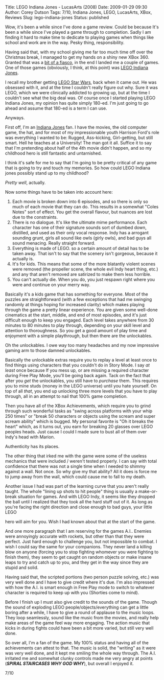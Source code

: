 Title: LEGO Indiana Jones - LucasArts (2008)
Date: 2009-01-29 09:30
Author: Corey Dutson
Tags: 7/10, Indiana Jones, LEGO, LucasArts, XBox, Reviews
Slug: lego-indiana-jones
Status: published

Wow, it's been a while since I've done a game review. Could be because
It's been a while since I've played a game through to completion. Sadly
I am finding it hard to make time to dedicate to playing games when
things like school and work are in the way. Pesky thing, responsibility.

Having said that, with my school giving me far too much time off over
the Christmas break, I managed to get my hands on a shiny new XBox 360.
Granted that was a [bit of a fiasco]({filename}../Technology/360-degrees-of-failure.md "Corey Dutson: 360 Degrees of Failure"),
in the end I landed me a couple of games. One of those games (obviously,
I think, at this point) was [LEGO Indiana Jones](http://www.lucasarts.com/games/legoindianajones/ "LucasArts: LEGO Indiana Jones").

I recall my brother getting [LEGO Star Wars](http://www.lucasarts.com/games/legostarwars_franchise/ "LucasArts: LEGO Star Wars"),
back when it came out. He was obsessed with it, and at the time I
couldn't really figure out why. Sure it was LEGO, which we were
clinically addicted to growing up, but at the time I couldn't see what
the big deal was. Of course once I started playing LEGO Indiana Jones,
my opinion has quite simply 180-ed. I'm just going to go ahead and
assume that 180-ed is a term I can use.

Anyways.


<!-- PELICAN_END_SUMMARY -->
First off, I'm an [Indiana
Jones](http://www.imdb.com/find?s=all&q=indiana+jones&x=0&y=0 "IMDB.com: Indiana Jones")
fan. I have the movies, the old computer game, the hat, and for most of
my impressionable youth Harrison Ford's role was everything I wanted to
be: Rugged, Ass-kicking, Girl-getting, but still smart. Hell he teaches
at a University! The man got it all. Suffice it to say that I'm
pretending about half of the 4th movie didn't happen, and so my
childhood hero is still fantastic and untarnished.

I think it's safe for me to say that I'm going to be pretty critical of
any game that is going to try and touch my memories. So how could LEGO
Indiana jones possibly stand up to my childhood?

*Pretty well*, actually.

Now some things have to be taken into account here:

1.  Each movie is broken down into 6 episodes, and so there is only so
    much of each movie that they can do. This results in a somewhat
    "Coles Notes" sort of effect. You get the overall flavour, but
    nuances are lost due to the constraints.
2.  There is no dialogue. It's like the ultimate mime performance. Each
    character has one of their signature sounds sort of dumbed down,
    distilled, and used as their only vocal response. Indy has a
    arrogant sounding grunt, girls all sound like owls (girly owls), and
    bad guys all sound menacing. Really straight forward.
3.  Everything is made of LEGO. so a certain amount of detail has to be
    taken away. That isn't to say that the scenery isn't gorgeous,
    because it actually is.
4.  It's for kids. This means that some of the more blatantly violent
    scenes were removed (the propeller scene, the whole evil Indy heart
    thing, etc.) and any that aren't removed are satirized to make them
    less horrible.
5.  You can't actually die. When you do, you just respawn right where
    you were and continue on your merry way.



Basically it's a kids game that has something for everyone. Most of the
puzzles are straightforward (with a few exceptions that had me swinging
randomly at things hoping for increased clarity) which makes playing
through the game a pretty linear experience. You are given some
well-done cinematics at the start, middle, and end of most episodes, and
it's just difficult enough to keep you engaged. Each level takes
anywhere from 30 minutes to 80 minutes to play through, depending on
your skill level and attention to thoroughness. So you get a good amount
of play time and enjoyment with a simple playthrough, but then there are
the unlockables.

Oh the unlockables. I owe way too many headaches and my now impressive
gaming arm to those damned unlockables.

Basically the unlockable extras require you to replay a level at least
once to find things using characters that you couldn't do in Story Mode.
I say *at least* once because If you mess up, or are missing a required
character during Free Play Mode, you'll be going back again. Tack on the
fact that after you *get* the unlockables, you still have to *purchase*
them. This requires you to mine studs (money in the LEGO universe) until
you hate yourself. On top of all *that*, you end up unlocking three more
levels that you have to play through, all in an attempt to nail that
100% game completion.

Then you have all of the XBox Achievements, which require you to grind
through such wonderful tasks as "swing across platforms with your whip
250 times" or "break 50 characters or objects using the scream and super
scream ability" which is bugged. My personal favorite is "Oh it breaks
the heart" which, as it turns out, you earn for breaking 20 glasses over
LEGO peoples heads. Just cause I could I made sure to bust all of them
over Indy's head with Marion.

Authenticity has its places.

The other thing that irked me with the game were some of the useless
mechanics that were included / weren't tested properly. I can say with
total confidence that there was not a single time when I needed to
shimmy against a wall. Not once. So why give my that ability? All it
does is force me to jump away from the wall, which could cause me to
fall to my death.

Another issue I had was part of the learning curve that you aren't
really taught. The whole "lining up shots to hit people" thing is
usually a make-or-break situation for games. And with LEGO Indy, it
seems like they dropped the ball until I realized that they took all the
hard stuff out of it. As long as you're facing the right direction and
close enough to bad guys, your little LEGO

hero will aim for you. Wish I had known about that at the start of the
game.



And one more paragraph that I am reserving for the games A.I.. Enemies
were annoyingly accurate with rockets, but other than that they were
perfect. Just hard enough to challenge you, but not impossible to
combat. I wish I could say the same for your companions. They never land
a killing blow on anyone (forcing you to stop fighting whomever you were
fighting to finish them), they seem to get caught on random objects or
make insane leaps to try and catch up to you, and they get in the way
since they are stupid and solid.

Having said that, the scripted portions (two person puzzle solving,
etc.) was very well done and I have to give credit where it's due. I'm
also impressed with how the A.I. is smart enough in Free Play mode to
switch to whatever character is required to keep up with you (Shorties
come to mind).

Before I finish up I must also give credit to the sounds of the game.
Though the sound of exploding LEGO people/objects/everything can get a
little boring after a while, I have to give a round of applause to the
music loops. They loop seamlessly, sound like the music from the movies,
and really help make areas of the game feel way more engaging. The
action music that kicks in during fights could have been a bit more
varied, but still very well done.

So over all, I'm a fan of the game. My 100% status and having all of the
achievements can attest to that. The music is solid, the "writing" as it
were was very well done, and it kept me smiling the whole way through.
The A.I. irritated me and somewhat clunky controls made me very angry at
points (***SPIRAL STAIRCASES WHY GOD WHY***), but overall I enjoyed it.

7/10
